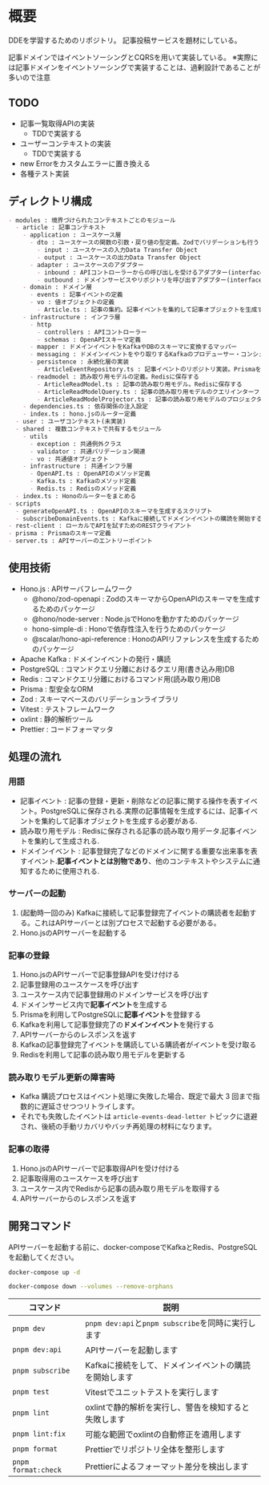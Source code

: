 # 概要

DDEを学習するためのリポジトリ。
記事投稿サービスを題材にしている。

記事ドメインではイベントソーシングとCQRSを用いて実装している。
※実際には記事ドメインをイベントソーシングで実装することは、過剰設計であることが多いので注意

## TODO

- 記事一覧取得APIの実装
  - TDDで実装する
- ユーザーコンテキストの実装
  - TDDで実装する
- new Errorをカスタムエラーに置き換える
- 各種テスト実装

## ディレクトリ構成

```md
- modules : 境界づけられたコンテキストごとのモジュール
  - article : 記事コンテキスト
    - application : ユースケース層
      - dto : ユースケースの関数の引数・戻り値の型定義。Zodでバリデーションも行う
        - input : ユースケースの入力Data Transfer Object
        - output : ユースケースの出力Data Transfer Object
      - adapter : ユースケースのアダプター
        - inbound : APIコントローラーからの呼び出しを受けるアダプター(interface)
        - outbound : ドメインサービスやリポジトリを呼び出すアダプター(interface)
    - domain : ドメイン層
      - events : 記事イベントの定義
      - vo : 値オブジェクトの定義
        - Article.ts : 記事の集約。記事イベントを集約して記事オブジェクトを生成する  
    - infrastructure : インフラ層
      - http
        - controllers : APIコントローラー
        - schemas : OpenAPIスキーマ定義
      - mapper : ドメインイベントをKafkaやDBのスキーマに変換するマッパー
      - messaging : ドメインイベントをやり取りするKafkaのプロデューサー・コンシューマー
      - persistence : 永続化層の実装
        - ArticleEventRepository.ts : 記事イベントのリポジトリ実装。Prismaを利用してPostgreSQLに保存する　 
      - readmodel : 読み取り用モデルの定義。Redisに保存する
        - ArticleReadModel.ts : 記事の読み取り用モデル。Redisに保存する
        - ArticleReadModelQuery.ts : 記事の読み取り用モデルのクエリインターフェース
        - ArticleReadModelProjector.ts : 記事の読み取り用モデルのプロジェクター。記事イベントを受けて読み取り用モデルを更新する
    - dependencies.ts : 依存関係の注入設定
    - index.ts : hono.jsのルーター定義  
  - user : ユーザコンテキスト(未実装)
  - shared : 複数コンテキストで共有するモジュール
    - utils
      - exception : 共通例外クラス
      - validator : 共通バリデーション関連
      - vo : 共通値オブジェクト
    - infrastructure : 共通インフラ層
      - OpenAPI.ts : OpenAPIのメソッド定義
      - Kafka.ts : Kafkaのメソッド定義
      - Redis.ts : Redisのメソッド定義
  - index.ts : Honoのルーターをまとめる
- scripts
  - generateOpenAPI.ts : OpenAPIのスキーマを生成するスクリプト
  - subscribeDomainEvents.ts : Kafkaに接続してドメインイベントの購読を開始するスクリプト
- rest-client : ローカルでAPIを試すためのRESTクライアント
- prisma : Prismaのスキーマ定義
- server.ts : APIサーバーのエントリーポイント
```

## 使用技術

- Hono.js : APIサーバフレームワーク
  - @hono/zod-openapi : ZodのスキーマからOpenAPIのスキーマを生成するためのパッケージ
  - @hono/node-server : Node.jsでHonoを動かすためのパッケージ
  - hono-simple-di : Honoで依存性注入を行うためのパッケージ
  - @scalar/hono-api-reference : HonoのAPIリファレンスを生成するためのパッケージ
- Apache Kafka : ドメインイベントの発行・購読
- PostgreSQL : コマンドクエリ分離におけるクエリ用(書き込み用)DB
- Redis : コマンドクエリ分離におけるコマンド用(読み取り用)DB
- Prisma : 型安全なORM
- Zod : スキーマベースのバリデーションライブラリ
- Vitest : テストフレームワーク
- oxlint : 静的解析ツール
- Prettier : コードフォーマッタ

## 処理の流れ

### 用語

- 記事イベント : 記事の登録・更新・削除などの記事に関する操作を表すイベント。PostgreSQLに保存される.実際の記事情報を生成するには、記事イベントを集約して記事オブジェクトを生成する必要がある.
- 読み取り用モデル : Redisに保存される記事の読み取り用データ.記事イベントを集約して生成される.
- ドメインイベント : 記事登録完了などのドメインに関する重要な出来事を表すイベント.**記事イベントとは別物であり**、他のコンテキストやシステムに通知するために使用される.

### サーバーの起動

1. (起動時一回のみ) Kafkaに接続して記事登録完了イベントの購読者を起動する。これはAPIサーバーとは別プロセスで起動する必要がある。
2. Hono.jsのAPIサーバーを起動する

### 記事の登録

1. Hono.jsのAPIサーバーで記事登録APIを受け付ける
2. 記事登録用のユースケースを呼び出す
3. ユースケース内で記事登録用のドメインサービスを呼び出す
4. ドメインサービス内で**記事イベント**を生成する
5. Prismaを利用してPostgreSQLに**記事イベント**を登録する
6. Kafkaを利用して記事登録完了の**ドメインイベント**を発行する
7. APIサーバーからのレスポンスを返す
8. Kafkaの記事登録完了イベントを購読している購読者がイベントを受け取る
9. Redisを利用して記事の読み取り用モデルを更新する

### 読み取りモデル更新の障害時

- Kafka 購読プロセスはイベント処理に失敗した場合、既定で最大 3 回まで指数的に遅延させつつリトライします。
- それでも失敗したイベントは `article-events-dead-letter` トピックに退避され、後続の手動リカバリやバッチ再処理の材料になります。

### 記事の取得

1. Hono.jsのAPIサーバーで記事取得APIを受け付ける
2. 記事取得用のユースケースを呼び出す
3. ユースケース内でRedisから記事の読み取り用モデルを取得する
4. APIサーバーからのレスポンスを返す

## 開発コマンド

APIサーバーを起動する前に、docker-composeでKafkaとRedis、PostgreSQLを起動してください。

```sh
docker-compose up -d
```

```sh
docker-compose down --volumes --remove-orphans
```

| コマンド            | 説明                                                 |
| ------------------- | ---------------------------------------------------- |
| `pnpm dev`          | `pnpm dev:api`と`pnpm subscribe`を同時に実行します |
| `pnpm dev:api`      | APIサーバーを起動します                             |
| `pnpm subscribe`    | Kafkaに接続をして、ドメインイベントの購読を開始します                 |
| `pnpm test`         | Vitestでユニットテストを実行します                         |
| `pnpm lint`         | oxlintで静的解析を実行し、警告を検知すると失敗します |
| `pnpm lint:fix`     | 可能な範囲でoxlintの自動修正を適用します             |
| `pnpm format`       | Prettierでリポジトリ全体を整形します               |
| `pnpm format:check` | Prettierによるフォーマット差分を検出します           |
